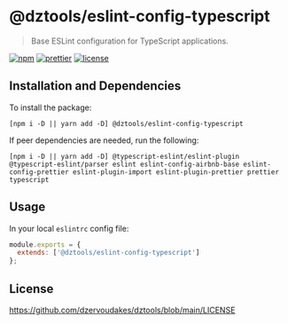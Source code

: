 # @dztools/eslint-config-typescript

> Base ESLint configuration for TypeScript applications.

[![npm](https://img.shields.io/npm/v/@dztools/eslint-config-typescript.svg)](https://www.npmjs.com/package/@dztools/eslint-config-typescript)
[![prettier](https://img.shields.io/badge/code_style-prettier-ff69b4.svg)](https://prettier.io/)
[![license](https://img.shields.io/badge/License-MIT-green.svg)](https://github.com/dzervoudakes/dztools/blob/main/LICENSE)

## Installation and Dependencies

To install the package:

```
[npm i -D || yarn add -D] @dztools/eslint-config-typescript
```

If peer dependencies are needed, run the following:

```
[npm i -D || yarn add -D] @typescript-eslint/eslint-plugin @typescript-eslint/parser eslint eslint-config-airbnb-base eslint-config-prettier eslint-plugin-import eslint-plugin-prettier prettier typescript
```

## Usage

In your local `eslintrc` config file:

```js
module.exports = {
  extends: ['@dztools/eslint-config-typescript']
};
```

## License

https://github.com/dzervoudakes/dztools/blob/main/LICENSE
